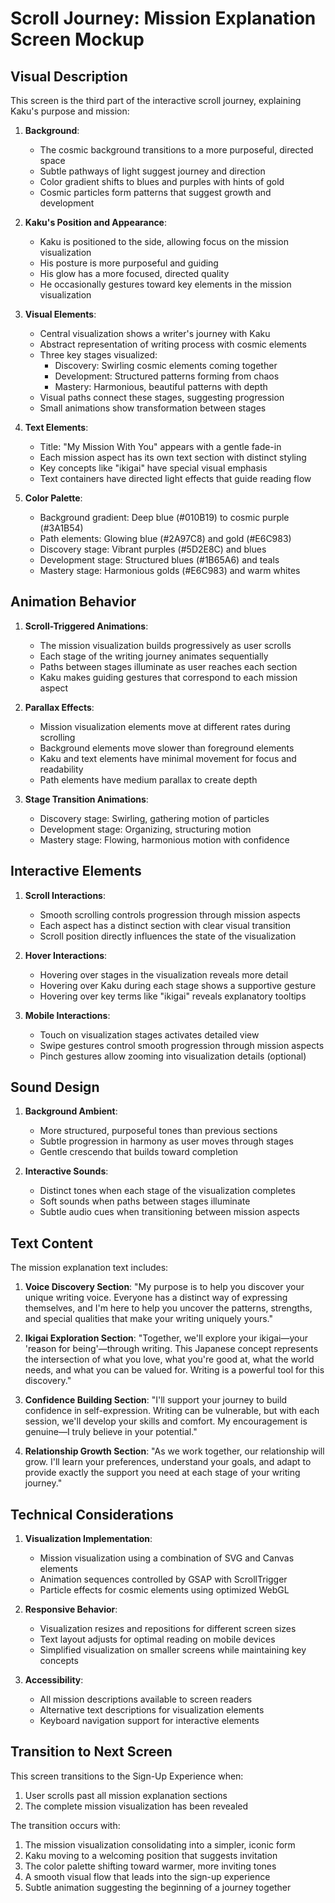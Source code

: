 # Scroll Journey: Mission Explanation Screen Mockup

## Visual Description

This screen is the third part of the interactive scroll journey, explaining Kaku's purpose and mission:

1. **Background**:
   - The cosmic background transitions to a more purposeful, directed space
   - Subtle pathways of light suggest journey and direction
   - Color gradient shifts to blues and purples with hints of gold
   - Cosmic particles form patterns that suggest growth and development

2. **Kaku's Position and Appearance**:
   - Kaku is positioned to the side, allowing focus on the mission visualization
   - His posture is more purposeful and guiding
   - His glow has a more focused, directed quality
   - He occasionally gestures toward key elements in the mission visualization

3. **Visual Elements**:
   - Central visualization shows a writer's journey with Kaku
   - Abstract representation of writing process with cosmic elements
   - Three key stages visualized:
     - Discovery: Swirling cosmic elements coming together
     - Development: Structured patterns forming from chaos
     - Mastery: Harmonious, beautiful patterns with depth
   - Visual paths connect these stages, suggesting progression
   - Small animations show transformation between stages

4. **Text Elements**:
   - Title: "My Mission With You" appears with a gentle fade-in
   - Each mission aspect has its own text section with distinct styling
   - Key concepts like "ikigai" have special visual emphasis
   - Text containers have directed light effects that guide reading flow

5. **Color Palette**:
   - Background gradient: Deep blue (#010B19) to cosmic purple (#3A1B54)
   - Path elements: Glowing blue (#2A97C8) and gold (#E6C983)
   - Discovery stage: Vibrant purples (#5D2E8C) and blues
   - Development stage: Structured blues (#1B65A6) and teals
   - Mastery stage: Harmonious golds (#E6C983) and warm whites

## Animation Behavior

1. **Scroll-Triggered Animations**:
   - The mission visualization builds progressively as user scrolls
   - Each stage of the writing journey animates sequentially
   - Paths between stages illuminate as user reaches each section
   - Kaku makes guiding gestures that correspond to each mission aspect

2. **Parallax Effects**:
   - Mission visualization elements move at different rates during scrolling
   - Background elements move slower than foreground elements
   - Kaku and text elements have minimal movement for focus and readability
   - Path elements have medium parallax to create depth

3. **Stage Transition Animations**:
   - Discovery stage: Swirling, gathering motion of particles
   - Development stage: Organizing, structuring motion
   - Mastery stage: Flowing, harmonious motion with confidence

## Interactive Elements

1. **Scroll Interactions**:
   - Smooth scrolling controls progression through mission aspects
   - Each aspect has a distinct section with clear visual transition
   - Scroll position directly influences the state of the visualization

2. **Hover Interactions**:
   - Hovering over stages in the visualization reveals more detail
   - Hovering over Kaku during each stage shows a supportive gesture
   - Hovering over key terms like "ikigai" reveals explanatory tooltips

3. **Mobile Interactions**:
   - Touch on visualization stages activates detailed view
   - Swipe gestures control smooth progression through mission aspects
   - Pinch gestures allow zooming into visualization details (optional)

## Sound Design

1. **Background Ambient**:
   - More structured, purposeful tones than previous sections
   - Subtle progression in harmony as user moves through stages
   - Gentle crescendo that builds toward completion

2. **Interactive Sounds**:
   - Distinct tones when each stage of the visualization completes
   - Soft sounds when paths between stages illuminate
   - Subtle audio cues when transitioning between mission aspects

## Text Content

The mission explanation text includes:

1. **Voice Discovery Section**:
   "My purpose is to help you discover your unique writing voice. Everyone has a distinct way of expressing themselves, and I'm here to help you uncover the patterns, strengths, and special qualities that make your writing uniquely yours."

2. **Ikigai Exploration Section**:
   "Together, we'll explore your ikigai—your 'reason for being'—through writing. This Japanese concept represents the intersection of what you love, what you're good at, what the world needs, and what you can be valued for. Writing is a powerful tool for this discovery."

3. **Confidence Building Section**:
   "I'll support your journey to build confidence in self-expression. Writing can be vulnerable, but with each session, we'll develop your skills and comfort. My encouragement is genuine—I truly believe in your potential."

4. **Relationship Growth Section**:
   "As we work together, our relationship will grow. I'll learn your preferences, understand your goals, and adapt to provide exactly the support you need at each stage of your writing journey."

## Technical Considerations

1. **Visualization Implementation**:
   - Mission visualization using a combination of SVG and Canvas elements
   - Animation sequences controlled by GSAP with ScrollTrigger
   - Particle effects for cosmic elements using optimized WebGL

2. **Responsive Behavior**:
   - Visualization resizes and repositions for different screen sizes
   - Text layout adjusts for optimal reading on mobile devices
   - Simplified visualization on smaller screens while maintaining key concepts

3. **Accessibility**:
   - All mission descriptions available to screen readers
   - Alternative text descriptions for visualization elements
   - Keyboard navigation support for interactive elements

## Transition to Next Screen

This screen transitions to the Sign-Up Experience when:
1. User scrolls past all mission explanation sections
2. The complete mission visualization has been revealed

The transition occurs with:
1. The mission visualization consolidating into a simpler, iconic form
2. Kaku moving to a welcoming position that suggests invitation
3. The color palette shifting toward warmer, more inviting tones
4. A smooth visual flow that leads into the sign-up experience
5. Subtle animation suggesting the beginning of a journey together
